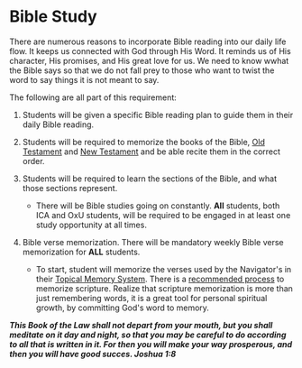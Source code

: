 # Bible Study

There are numerous reasons to incorporate Bible reading into our daily life flow. It keeps us connected with God through His Word. It reminds us of His character, His promises, and His great love for us. We need to know wwhat the Bible says so that we do not fall prey to those who want to twist the word to say things it is not meant to say. 

The following are all part of this requirement:
1. Students will be given a specific Bible reading plan to guide them in their daily Bible reading. 
1. Students will be required to memorize the books of the Bible, [Old Testament](../Files/OldTestamentBooks.md) and [New Testament](../Files/NewTestamentBooks.md) and be able recite them in the correct order. 
    
1.   Students will be required to learn the sections of the Bible, and what those sections represent.
       - There will be Bible studies going on constantly. **All** students, both ICA and OxU students, will
        be required to be engaged in at least one study opportunity at
        all times.
1.    Bible verse memorization. There will be mandatory weekly Bible
        verse memorization for **ALL** students.
      - To start, student will memorize the verses used by the Navigator's in their [Topical Memory System](https://www.navigators.org/resource/topical-memory-system/). There is a [recommended process](https://www.navigators.org/resource/how-to-memorize-scripture/) to memorize scripture. Realize that scripture memorization is more than just remembering words, it is a great tool for personal spiritual growth, by committing God's word to memory.
   
***This Book of the Law shall not depart from your mouth, but you shall meditate on it day and night, so that you may be careful to do according to all that is written in it. For then you will make your way prosperous, and then you will have good succes. Joshua 1:8***

